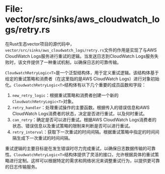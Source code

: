 # File: vector/src/sinks/aws_cloudwatch_logs/retry.rs

在Rust生态vector项目的源代码中，`vector/src/sinks/aws_cloudwatch_logs/retry.rs`文件的作用是实现了与AWS CloudWatch Logs服务进行重试的逻辑。当发送日志到CloudWatch Logs服务失败时，该文件提供了一种重试机制，以确保日志的可靠传输。

`CloudwatchRetryLogic<T>`是一个泛型结构体，用于定义重试逻辑。该结构体基于给定的重试策略和消费者（在这里指的是AWS CloudWatch Logs）进行对象初始化。`CloudwatchRetryLogic<T>`结构体有以下几个重要的成员函数和字段：

1. `new_retry_logic`：根据重试策略和消费者创建一个新的`CloudwatchRetryLogic<T>`对象。
2. `retry_handler`：处理重试操作的主要函数。根据传入的错误信息和AWS CloudWatch Logs消费者的状态，决定是否进行重试，以及何时重试。
3. `can_retry`：确定是否可以进行重试。根据AWS CloudWatch Logs消费者的状态、错误信息以及重试策略的限制来判断是否可以进行重试。
4. `retry_interval`：获取下一次重试的时间间隔。根据重试策略中指定的时间间隔生成下一次重试的时间间隔。

重试逻辑的主要目标是在发生错误时尽力完成重试，以确保日志数据传输的可靠性。`CloudwatchRetryLogic<T>`结构体提供了灵活的接口，允许根据具体的重试策略进行定制。这样可以根据特定的需求和网络状况来调整重试行为，以提供更可靠的日志传输服务。

